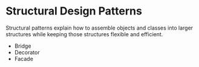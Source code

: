 # Structural Design Patterns
Structural patterns explain how to assemble objects and classes into larger structures while keeping those structures flexible and efficient.

* Bridge
* Decorator
* Facade